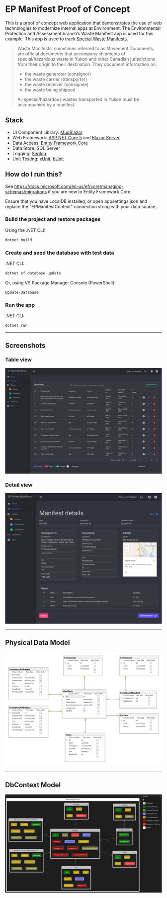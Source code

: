 # EP Manifest Proof of Concept

This is a proof of concept web application that demonstrates the use of web technologies to modernize internal apps at Environment. The Environmental Protection and Assessment branch’s Waste Manifest app is used for this example. This app is used to track [Special Waste Manifests](https://yukon.ca/en/get-special-waste-permit).

>Waste Manifests, sometimes referred to as Movement Documents, are official documents that accompany shipments of special/hazardous waste in Yukon and other Canadian jurisdictions from their origin to their destination. They document information on: 
>* the waste generator (consignor)
>* the waste carrier (transporter)
>* the waste receiver (consignee) 
>* the waste being shipped
>
>All special/hazardous wastes transported in Yukon must be accompanied by a manifest.


## Stack

* UI Component Library: [MudBlazor](https://github.com/Garderoben/MudBlazor)
* Web Framework: [ASP.NET Core 5](https://github.com/dotnet/aspnetcore) and [Blazor Server](https://dotnet.microsoft.com/apps/aspnet/web-apps/blazor)
* Data Access: [Entity Framework Core](https://github.com/dotnet/efcore)
* Data Store: SQL Server
* Logging: [Serilog](https://github.com/serilog/serilog)
* Unit Testing: [xUnit](https://github.com/xunit/xunit), [bUnit](https://github.com/bUnit-dev/bUnit)

## How do I run this?

See <https://docs.microsoft.com/en-us/ef/core/managing-schemas/migrations> if you are new to Entity Framework Core.

Ensure that you have LocalDB installed, or open appsettings.json and replace the "EPManifestContext" connection string with your data source.

### Build the project and restore packages

Using the .NET CLI:

```bash
dotnet build
```

### Create and seed the database with test data

.NET CLI:

```bash
dotnet ef database update
```

Or, using VS Package Manager Console (PowerShell):

```pwsh
Update-Database
```

### Run the app

.NET CLI:

```bash
dotnet run
```

---

## Screenshots

### Table view
<img src="./images/manifests_table.png">

### Detail view
<img src="./images/manifest_details.png">

---

## Physical Data Model

<img src="./images/sql_server_diagram.png">

---

## DbContext Model

<img src="images\efcore_dbcontext_diagram.png">
